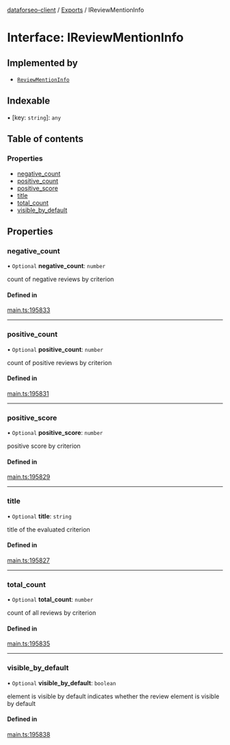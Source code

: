 [dataforseo-client](../README.md) / [Exports](../modules.md) / IReviewMentionInfo

# Interface: IReviewMentionInfo

## Implemented by

- [`ReviewMentionInfo`](../classes/ReviewMentionInfo.md)

## Indexable

▪ [key: `string`]: `any`

## Table of contents

### Properties

- [negative\_count](IReviewMentionInfo.md#negative_count)
- [positive\_count](IReviewMentionInfo.md#positive_count)
- [positive\_score](IReviewMentionInfo.md#positive_score)
- [title](IReviewMentionInfo.md#title)
- [total\_count](IReviewMentionInfo.md#total_count)
- [visible\_by\_default](IReviewMentionInfo.md#visible_by_default)

## Properties

### negative\_count

• `Optional` **negative\_count**: `number`

count of negative reviews by criterion

#### Defined in

[main.ts:195833](https://github.com/dataforseo/TypeScriptClient/blob/7ca1aa4/main.ts#L195833)

___

### positive\_count

• `Optional` **positive\_count**: `number`

count of positive reviews by criterion

#### Defined in

[main.ts:195831](https://github.com/dataforseo/TypeScriptClient/blob/7ca1aa4/main.ts#L195831)

___

### positive\_score

• `Optional` **positive\_score**: `number`

positive score by criterion

#### Defined in

[main.ts:195829](https://github.com/dataforseo/TypeScriptClient/blob/7ca1aa4/main.ts#L195829)

___

### title

• `Optional` **title**: `string`

title of the evaluated criterion

#### Defined in

[main.ts:195827](https://github.com/dataforseo/TypeScriptClient/blob/7ca1aa4/main.ts#L195827)

___

### total\_count

• `Optional` **total\_count**: `number`

count of all reviews by criterion

#### Defined in

[main.ts:195835](https://github.com/dataforseo/TypeScriptClient/blob/7ca1aa4/main.ts#L195835)

___

### visible\_by\_default

• `Optional` **visible\_by\_default**: `boolean`

element is visible by default
indicates whether the review element is visible by default

#### Defined in

[main.ts:195838](https://github.com/dataforseo/TypeScriptClient/blob/7ca1aa4/main.ts#L195838)
